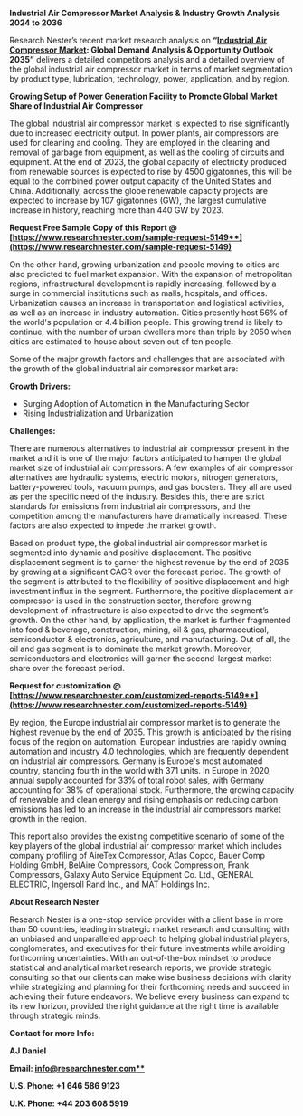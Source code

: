 ﻿**Industrial Air Compressor Market Analysis & Industry Growth Analysis 2024 to 2036**

Research Nester’s recent market research analysis on **“[Industrial Air Compressor Market](https://www.researchnester.com/reports/industrial-air-compressor-market/5149): Global Demand Analysis & Opportunity Outlook 2035”** delivers a detailed competitors analysis and a detailed overview of the global industrial air compressor market in terms of market segmentation by product type, lubrication, technology, power, application, and by region. 

**Growing Setup of Power Generation Facility to Promote Global Market Share of Industrial Air Compressor**

The global industrial air compressor market is expected to rise significantly due to increased electricity output. In power plants, air compressors are used for cleaning and cooling. They are employed in the cleaning and removal of garbage from equipment, as well as the cooling of circuits and equipment. At the end of 2023, the global capacity of electricity produced from renewable sources is expected to rise by 4500 gigatonnes, this will be equal to the combined power output capacity of the United States and China. Additionally, across the globe renewable capacity projects are expected to increase by 107 gigatonnes (GW), the largest cumulative increase in history, reaching more than 440 GW by 2023.

**Request Free Sample Copy of this Report @ [https://www.researchnester.com/sample-request-5149**](https://www.researchnester.com/sample-request-5149)**

On the other hand, growing urbanization and people moving to cities are also predicted to fuel market expansion. With the expansion of metropolitan regions, infrastructural development is rapidly increasing, followed by a surge in commercial institutions such as malls, hospitals, and offices. Urbanization causes an increase in transportation and logistical activities, as well as an increase in industry automation. Cities presently host 56% of the world's population or 4.4 billion people. This growing trend is likely to continue, with the number of urban dwellers more than triple by 2050 when cities are estimated to house about seven out of ten people.

Some of the major growth factors and challenges that are associated with the growth of the global industrial air compressor market are:

**Growth Drivers:**

- Surging Adoption of Automation in the Manufacturing Sector
- Rising Industrialization and Urbanization

**Challenges:**

There are numerous alternatives to industrial air compressor present in the market and it is one of the major factors anticipated to hamper the global market size of industrial air compressors. A few examples of air compressor alternatives are hydraulic systems, electric motors, nitrogen generators, battery-powered tools, vacuum pumps, and gas boosters. They all are used as per the specific need of the industry. Besides this, there are strict standards for emissions from industrial air compressors, and the competition among the manufacturers have dramatically increased. These factors are also expected to impede the market growth.

Based on product type, the global industrial air compressor market is segmented into dynamic and positive displacement. The positive displacement segment is to garner the highest revenue by the end of 2035 by growing at a significant CAGR over the forecast period. The growth of the segment is attributed to the flexibility of positive displacement and high investment influx in the segment. Furthermore, the positive displacement air compressor is used in the construction sector, therefore growing development of infrastructure is also expected to drive the segment’s growth. On the other hand, by application, the market is further fragmented into food & beverage, construction, mining, oil & gas, pharmaceutical, semiconductor & electronics, agriculture, and manufacturing. Out of all, the oil and gas segment is to dominate the market growth. Moreover, semiconductors and electronics will garner the second-largest market share over the forecast period. 

**Request for customization @ [https://www.researchnester.com/customized-reports-5149**](https://www.researchnester.com/customized-reports-5149)**

By region, the Europe industrial air compressor market is to generate the highest revenue by the end of 2035. This growth is anticipated by the rising focus of the region on automation. European industries are rapidly owning automation and industry 4.0 technologies, which are frequently dependent on industrial air compressors. Germany is Europe's most automated country, standing fourth in the world with 371 units. In Europe in 2020, annual supply accounted for 33% of total robot sales, with Germany accounting for 38% of operational stock. Furthermore, the growing capacity of renewable and clean energy and rising emphasis on reducing carbon emissions has led to an increase in the industrial air compressors market growth in the region.

This report also provides the existing competitive scenario of some of the key players of the global industrial air compressor market which includes company profiling of AireTex Compressor, Atlas Copco, Bauer Comp Holding GmbH, BelAire Compressors, Cook Compression, Frank Compressors, Galaxy Auto Service Equipment Co. Ltd., GENERAL ELECTRIC, Ingersoll Rand Inc., and MAT Holdings Inc.

**About Research Nester**

Research Nester is a one-stop service provider with a client base in more than 50 countries, leading in strategic market research and consulting with an unbiased and unparalleled approach to helping global industrial players, conglomerates, and executives for their future investments while avoiding forthcoming uncertainties. With an out-of-the-box mindset to produce statistical and analytical market research reports, we provide strategic consulting so that our clients can make wise business decisions with clarity while strategizing and planning for their forthcoming needs and succeed in achieving their future endeavors. We believe every business can expand to its new horizon, provided the right guidance at the right time is available through strategic minds.

**Contact for more Info:**

**AJ Daniel**

**Email: [info@researchnester.com**](mailto:info@researchnester.com)**

**U.S. Phone: +1 646 586 9123** 

**U.K. Phone: +44 203 608 5919**
